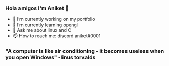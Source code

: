### Hola amigos I'm Aniket 👋

- 🔭 I’m currently working on my portfolio
- 🌱 I’m currently learning opengl
- 💬 Ask me about linux and C
- 📫 How to reach me: discord aniket#0001

### "A computer is like air conditioning - it becomes useless when you open Windows"  -linus torvalds
